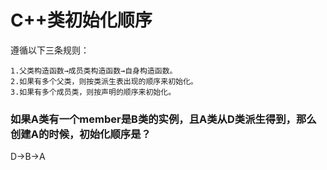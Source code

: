 # C++类初始化顺序
遵循以下三条规则：

    1.父类构造函数→成员类构造函数→自身构造函数。
    2.如果有多个父类，则按类派生表出现的顺序来初始化。
    3.如果有多个成员类，则按声明的顺序来初始化。

### 如果A类有一个member是B类的实例，且A类从D类派生得到，那么创建A的时候，初始化顺序是？

D→B→A
